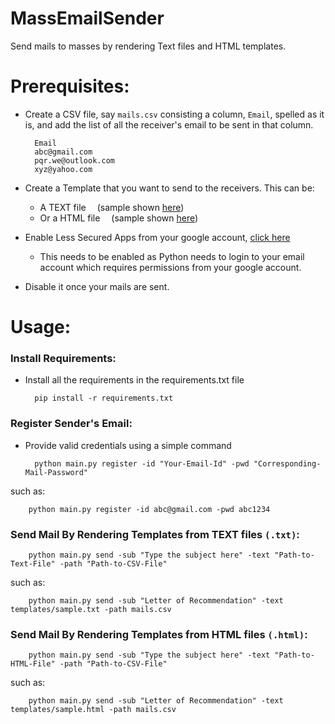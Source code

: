 # MassEmailSender
Send mails to masses by rendering  Text files and HTML templates.

# Prerequisites:
- Create a CSV file, say `mails.csv` consisting a column, `Email`, spelled as it is, and add the list of all the receiver's email to be sent in
that column.

        Email
        abc@gmail.com
        pqr.we@outlook.com
        xyz@yahoo.com

- Create a Template that you want to send to the receivers.
This can be:
        
   - A TEXT file &emsp;(sample shown [here](templates/sample.txt))
   - Or a HTML file &emsp;(sample shown [here](templates/sample.html))

- Enable Less Secured Apps from your google account, [click here](https://myaccount.google.com/lesssecureapps)
    - This needs to be enabled as Python needs to login to your email account which requires permissions from your google account.
- Disable it once your mails are sent.


# Usage:
### Install Requirements:
- Install all the requirements in the requirements.txt file

        pip install -r requirements.txt
### Register Sender's Email:
- Provide valid credentials using a simple command

        python main.py register -id "Your-Email-Id" -pwd "Corresponding-Mail-Password"

such as:

        python main.py register -id abc@gmail.com -pwd abc1234
### Send Mail By Rendering Templates from TEXT files  `(.txt)`:

        python main.py send -sub "Type the subject here" -text "Path-to-Text-File" -path "Path-to-CSV-File"
such as:

        python main.py send -sub "Letter of Recommendation" -text templates/sample.txt -path mails.csv

### Send Mail By Rendering Templates from HTML files `(.html)`:

        python main.py send -sub "Type the subject here" -text "Path-to-HTML-File" -path "Path-to-CSV-File"
such as:

        python main.py send -sub "Letter of Recommendation" -text templates/sample.html -path mails.csv


